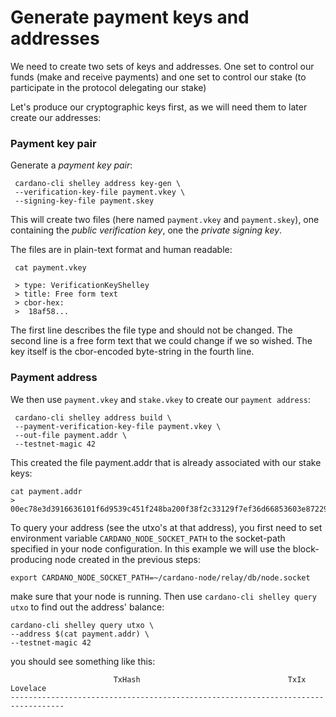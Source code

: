 # Generate payment keys and addresses

We need to create two sets of keys and addresses. One set to control our funds \(make and receive payments\) and one set to control our stake \(to participate in the protocol delegating our stake\)

Let's produce our cryptographic keys first, as we will need them to later create our addresses:

### Payment key pair

Generate a _payment key pair_:

```text
 cardano-cli shelley address key-gen \
 --verification-key-file payment.vkey \
 --signing-key-file payment.skey
```

This will create two files \(here named `payment.vkey` and `payment.skey`\), one containing the _public verification key_, one the _private signing key_.

The files are in plain-text format and human readable:

```text
 cat payment.vkey

 > type: VerificationKeyShelley
 > title: Free form text
 > cbor-hex:
 >  18af58...
```

The first line describes the file type and should not be changed. The second line is a free form text that we could change if we so wished. The key itself is the cbor-encoded byte-string in the fourth line.

### Payment address

We then use `payment.vkey` and `stake.vkey` to create our `payment address`:

```text
 cardano-cli shelley address build \
 --payment-verification-key-file payment.vkey \
 --out-file payment.addr \
 --testnet-magic 42
```

This created the file payment.addr that is already associated with our stake keys:

```text
cat payment.addr
> 00ec78e3d3916636101f6d9539c451f248ba200f38f2c33129f7ef36d66853603e872296956a4d86
```

To query your address \(see the utxo's at that address\), you first need to set environment variable `CARDANO_NODE_SOCKET_PATH` to the socket-path specified in your node configuration. In this example we will use the block-producing node created in the previous steps:

```text
export CARDANO_NODE_SOCKET_PATH=~/cardano-node/relay/db/node.socket
```

make sure that your node is running. Then use  `cardano-cli shelley query utxo` to find out the address' balance:

```text
cardano-cli shelley query utxo \
--address $(cat payment.addr) \
--testnet-magic 42
```

you should see something like this:

```text
                       TxHash                                 TxIx        Lovelace
----------------------------------------------------------------------------------
```

